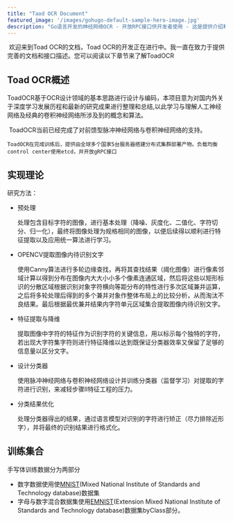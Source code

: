 ```yaml
---
title: "Taod OCR Document"
featured_image: '/images/gohugo-default-sample-hero-image.jpg'
description: "Go语言开发的神经网络OCR - 开放RPC接口供开发者使用 - 这是提供介绍和教程的网站"
---
```


​	欢迎来到Toad OCR的文档，Toad OCR的开发正在进行中。我一直在致力于提供完善的文档和接口描述。您可以阅读以下章节来了解ToadOCR

## Toad OCR概述

​	ToadOCR基于OCR设计领域的基本思路进行设计与编码，本项目意为对国内外关于深度学习发展历程和最新的研究成果进行整理和总结,以此学习与理解人工神经网络及经典的卷积神经网络所涉及到的概念和算法。

​	ToadOCR当前已经完成了对前馈型脉冲神经网络与卷积神经网络的支持。

 	ToadOCR在完成训练后，提供由全球多个国家5台服务器搭建分布式集群部署产物。负载均衡control center使用etcd，并开放gRPC接口

## 实现理论

研究方法：

- 预处理

  处理包含目标字符的图像，进行基本处理（降噪、灰度化、二值化、字符切分、归一化），最终将图像处理为规格相同的图像，以便后续得以顺利进行特征提取以及应用统一算法进行学习。

- OPENCV提取图像内待识别文字

  使用Canny算法进行多轮边缘查找，再将其查找结果（阈化图像）进行像素邻域计算以得到分布在图像内大大小小多个像素连通区域，然后将这些以矩形标识的分散区域根据识别对象字符横向等距分布的特性进行多次区域兼并运算，之后将多轮处理后得到的多个兼并对象作整体布局上的比较分析，从而淘汰不良结果。最后根据最优兼并结果内字符单元区域集合提取图像内待识别文字。

- 特征提取与降维

  提取图像中字符的特征作为识别字符的关键信息，用以标示每个独特的字符，若出现大字符集字符则进行特征降维以达到既保证分类器效率又保留了足够的信息量以区分文字。

- 设计分类器

  使用脉冲神经网络与卷积神经网络设计并训练分类器（监督学习）对提取的字符进行识别，来减轻步骤II特征工程的压力。

- 分类结果优化

  处理分类器得出的结果，通过语言模型对识别的字符进行矫正（尽力排除近形字），并将最终的识别结果进行格式化。

## 训练集合

 手写体训练数据分为两部分

- 数字数据使用使[MNIST](http://yann.lecun.com/exdb/mnist/)(Mixed National Institute of Standards and Technology database)数据集
- 字母与数字混合数据集使用[EMNIST](https://www.nist.gov/itl/products-and-services/emnist-dataset)(Extension Mixed National Institute of Standards and Technology database)数据集byClass部分。

